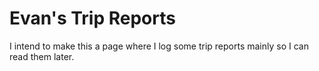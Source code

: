 # Evan's Trip Reports

I intend to make this a page where I log some trip reports mainly so I can read them later.

